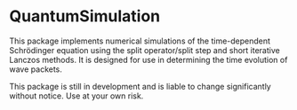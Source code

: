 # QuantumSimulation

This package implements numerical simulations of the time-dependent Schrödinger
equation using the split operator/split step and short iterative Lanczos
methods. It is designed for use in determining the time evolution of
wave packets.

This package is still in development and is liable to change significantly
without notice. Use at your own risk.
